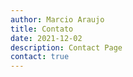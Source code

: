 ```yaml
---
author: Marcio Araujo
title: Contato
date: 2021-12-02
description: Contact Page
contact: true
---
```

